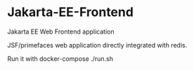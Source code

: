 # Jakarta-EE-Frontend
 Jakarta EE Web Frontend application
 

 JSF/primefaces web application directly integrated with redis.
  
 Run it with docker-compose ./run.sh
